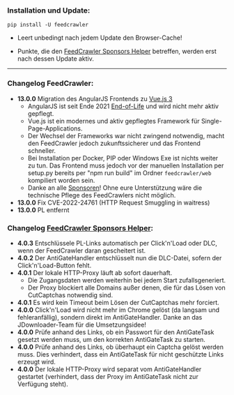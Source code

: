 ### Installation und Update:

`pip install -U feedcrawler`

- Leert unbedingt nach jedem Update den Browser-Cache!

- Punkte, die den [FeedCrawler Sponsors Helper](https://github.com/rix1337/RSScrawler/wiki/5.-FeedCrawler-Sponsors-Helper)  betreffen, werden erst nach dessen Update aktiv.

---

### Changelog FeedCrawler:

- **13.0.0** Migration des AngularJS Frontends zu [Vue.js 3](https://vuejs.org/)
  - AngularJS ist seit Ende 2021 [End-of-Life](https://docs.angularjs.org/misc/version-support-status) und wird nicht mehr aktiv gepflegt. 
  - Vue.js ist ein modernes und aktiv gepflegtes Framework für Single-Page-Applications.
  - Der Wechsel der Frameworks war nicht zwingend notwendig, macht den FeedCrawler jedoch zukunftssicherer und das Frontend schneller.
  - Bei Installation per Docker, PIP oder Windows Exe ist nichts weiter zu tun. Das Frontend muss jedoch vor der manuellen Installation per setup.py bereits per "npm run build" im Ordner `feedcrawler/web` kompiliert worden sein.
  - Danke an alle [Sponsoren](https://github.com/sponsors/rix1337/)! Ohne eure Unterstützung wäre die technische Pflege des FeedCrawlers nicht möglich.
- **13.0.0** Fix CVE-2022-24761 (HTTP Request Smuggling in waitress)
- **13.0.0** PL entfernt
  


### Changelog [FeedCrawler Sponsors Helper](https://github.com/rix1337/FeedCrawler/wiki/5.-FeedCrawler-Sponsors-Helper):

- **4.0.3** Entschlüssele PL-Links automatisch per Click'n'Load oder DLC, wenn der FeedCrawler daran gescheitert ist.
- **4.0.2** Der AntiGateHandler entschlüsselt nun die DLC-Datei, sofern der Click'n'Load-Button fehlt.
- **4.0.1** Der lokale HTTP-Proxy läuft ab sofort dauerhaft.
  - Die Zugangsdaten werden weiterhin bei jedem Start zufallsgeneriert.
  - Der Proxy blockiert alle Domains außer denen, die für das Lösen von CutCaptchas notwendig sind.
- **4.0.1** Es wird kein Timeout beim Lösen der CutCaptchas mehr forciert.
- **4.0.0** Click'n'Load wird nicht mehr im Chrome gelöst (da langsam und fehleranfällig), sondern direkt im AntiGateHandler. Danke an das JDownloader-Team für die Umsetzungsidee!
- **4.0.0** Prüfe anhand des Links, ob ein Passwort für den AntiGateTask gesetzt werden muss, um den korrekten AntiGateTask zu starten.
- **4.0.0** Prüfe anhand des Links, ob überhaupt ein Captcha gelöst werden muss. Dies verhindert, dass ein AntiGateTask für nicht geschützte Links erzeugt wird.
- **4.0.0** Der lokale HTTP-Proxy wird separat vom AntiGateHandler gestartet (verhindert, dass der Proxy im AntiGateTask nicht zur Verfügung steht). 
